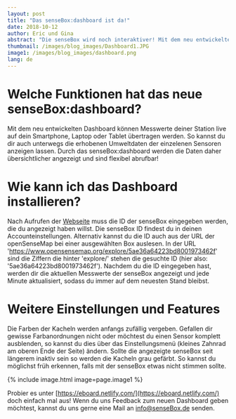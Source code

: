 ```yaml
---
layout: post
title: "Das senseBox:dashboard ist da!"
date: 2018-10-12
author: Eric und Gina
abstract: "Die senseBox wird noch interaktiver! Mit dem neu entwickelten senseBox:dashboard kannst du dir jetzt live Messwerte auf deinem Smartphone, Laptop oder Tablet auf einem Blick anzeigen lassen. Wie das geht, erfahrt ihr hier."
thumbnail: /images/blog_images/Dashboard1.JPG
image1: /images/blog_images/dashboard.png
lang: de
---
```


Welche Funktionen hat das neue senseBox:dashboard?
============
Mit dem neu entwickelten Dashboard können Messwerte deiner Station live auf dein Smartphone, Laptop oder Tablet übertragen werden. So kannst du dir auch unterwegs die erhobenen Umweltdaten der einzelenen Sensoren anzeigen lassen. Durch das senseBox:dashboard werden die Daten daher übersichtlicher angezeigt und sind flexibel abrufbar!


Wie kann ich das Dashboard installieren?
============
Nach Aufrufen der [Webseite](https://eboard.netlify.com/) muss die ID der senseBox eingegeben werden, die du angezeigt haben willst. Die senseBox ID findest du in deinen Accounteinstellungen. Alternativ kannst du die ID auch aus der URL der openSenseMap bei einer ausgewählten Box auslesen. 
In der URL 'https://www.opensensemap.org/explore/5ae36a64223bd8001973462f' sind die Ziffern die hinter 'explore/' stehen die gesuchte ID (hier also: '5ae36a64223bd8001973462f').
Nachdem du die ID eingegeben hast, werden dir die aktuellen Messwerte der senseBox angezeigt und jede Minute aktualisiert, sodass du immer auf dem neuesten Stand bleibst. 

Weitere Einstellungen und Features
============
Die Farben der Kacheln werden anfangs zufällig vergeben. Gefallen dir gewisse Farbanordnungen nicht oder möchtest du einen Sensor komplett ausblenden, so kannst du dies über das Einstellungsmenü (kleines Zahnrad am oberen Ende der Seite) ändern.
Sollte die angezeigte senseBox seit längerem inaktiv sein so werden die Kacheln grau gefärbt. So kannst du möglichst früh erkennen, falls mit der senseBox etwas nicht stimmen sollte. 

{% include image.html image=page.image1 %}

Probier es unter [https://eboard.netlify.com/](https://eboard.netlify.com/) doch einfach mal aus! Wenn du uns Feedback zum neuen Dashboard geben möchtest, kannst du uns gerne eine Mail an info@senseBox.de senden.

